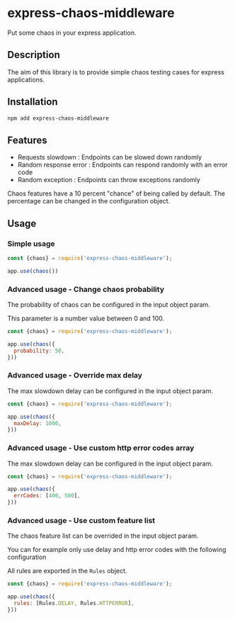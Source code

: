# express-chaos-middleware

Put some chaos in your express application.

## Description

The aim of this library is to provide simple chaos testing cases for express applications.

## Installation

```sh
npm add express-chaos-middleware
```

## Features

- Requests slowdown : Endpoints can be slowed down randomly 
- Random response error : Endpoints can respond randomly with an error code
- Random exception : Endpoints can throw exceptions randomly

Chaos features have a 10 percent "chance" of being called by default. The percentage can be changed in the configuration object.

## Usage

### Simple usage

```js
const {chaos} = require('express-chaos-middleware');

app.use(chaos())
```

### Advanced usage - Change chaos probability

The probability of chaos can be configured in the input object param.

This parameter is a number value between 0 and 100.

```js
const {chaos} = require('express-chaos-middleware');

app.use(chaos({
  probability: 50,
}))
```

### Advanced usage - Override max delay

The max slowdown delay can be configured in the input object param.

```js
const {chaos} = require('express-chaos-middleware');

app.use(chaos({
  maxDelay: 1000,
}))
```

### Advanced usage - Use custom http error codes array

The max slowdown delay can be configured in the input object param.

```js
const {chaos} = require('express-chaos-middleware');

app.use(chaos({
  errCodes: [400, 500],
}))
```

### Advanced usage - Use custom feature list 

The chaos feature list can be overrided in the input object param.

You can for example only use delay and http error codes with the following configuration

All rules are exported in the `Rules` object.

```js
const {chaos} = require('express-chaos-middleware');

app.use(chaos({
  rules: [Rules.DELAY, Rules.HTTPERROR],
}))
```

